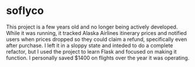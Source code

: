 # soflyco

This project is a few years old and no longer being actively developed. While it was running, it tracked Alaska Airlines itinerary prices and notified users when prices dropped so they could claim a refund, specifically even after purchase. I left it in a sloppy state and inteded to do a complete refactor, but I used the project to learn Flask and focused on making it function. I personally saved $1400 on flights over the year it was operating.
